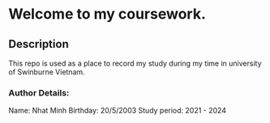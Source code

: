 # Welcome to my coursework.

## Description
This repo is used as a place to record my study during my time in university of Swinburne Vietnam.

### Author Details:
Name: Nhat Minh
Birthday: 20/5/2003
Study period: 2021 - 2024
